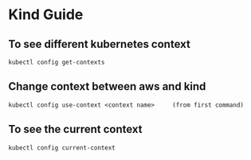 # Kind Guide

## To see different kubernetes context
```Shell
kubectl config get-contexts
```

## Change context between aws and kind
```Shell
kubectl config use-context <context name>     (from first command)
```

## To see the current context
```Shell
kubectl config current-context
```